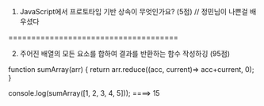 1. JavaScript에서 프로토타입 기반 상속이 무엇인가요? (5점)
// 정민님이 나쁜걸 배우셨다

=====================================

2. 주어진 배열의 모든 요소를 합하여 결과를 반환하는 함수 작성하깅 (95점)

function sumArray(arr) {
  return arr.reduce((acc, current)=> acc+current, 0);
}

console.log(sumArray([1, 2, 3, 4, 5])); ====> 15